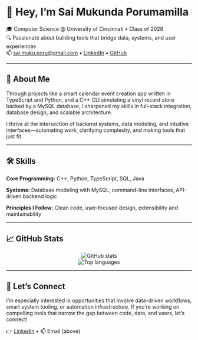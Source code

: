 # 👋 Hey, I’m Sai Mukunda Porumamilla

🎓 Computer Science @ University of Cincinnati • Class of 2028  
🔍 Passionate about building tools that bridge data, systems, and user experiences  
📫 [sai.muku.poru@gmail.com](mailto:sai.muku.poru@gmail.com) • [LinkedIn](https://www.linkedin.com/in/sai-mukunda-porumamilla/) • [GitHub](https://github.com/flamebot43261)

---

## 🧠 About Me

Through projects like a smart calendar event creation app written in TypeScript and Python, and a C++ CLI simulating a vinyl record store backed by a MySQL database, I sharpened my skills in full‑stack integration, database design, and scalable architecture.

I thrive at the intersection of backend systems, data modeling, and intuitive interfaces—automating work, clarifying complexity, and making tools that just fit.

---

## 🛠️ Skills

**Core Programming:** C++, Python, TypeScript, SQL, Java  

**Systems:** Database modeling with MySQL, command-line interfaces, API-driven backend logic  

**Principles I Follow:** Clean code, user‑focused design, extensibility and maintainability  

---

## 📈 GitHub Stats

<p align="center">
  <img src="https://github-readme-stats.vercel.app/api?username=flamebot43261&show_icons=true&theme=tokyonight" alt="GitHub stats"/>
  <br>
  <img src="https://github-readme-stats.vercel.app/api/top-langs/?username=flamebot43261&layout=compact&theme=tokyonight" alt="Top languages"/>
</p>

---

## 🤝 Let’s Connect

I’m especially interested in opportunities that involve data-driven workflows, smart system tooling, or automation infrastructure. If you’re working on compelling tools that narrow the gap between code, data, and users, let’s connect!

👉 [LinkedIn](https://www.linkedin.com/in/sai-mukunda-porumamilla/) • 📫 Email (above)  
